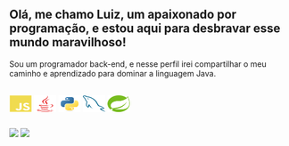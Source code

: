 ## Olá, me chamo Luiz, um apaixonado por programação, e estou aqui para desbravar esse mundo maravilhoso!

Sou um programador back-end, e nesse perfil irei compartilhar o meu caminho e aprendizado para dominar a linguagem Java.


<div style="display: inline_block"><br>
<img align="center" alt="Js" height="30" width="40" src="https://raw.githubusercontent.com/devicons/devicon/master/icons/javascript/javascript-plain.svg">
<img align="center" alt="java" height="30" width="40" src="https://raw.githubusercontent.com/devicons/devicon/master/icons/java/java-plain.svg">
<img align="center" alt="Python" height="30" width="40" src="https://raw.githubusercontent.com/devicons/devicon/master/icons/python/python-original.svg">
<img align="center" alt="MySQL" height="30" width="40" src="https://raw.githubusercontent.com/devicons/devicon/master/icons/mysql/mysql-original.svg"> 
<img align="center" alt="Spring Boot" height="30" width="40" src="https://raw.githubusercontent.com/devicons/devicon/master/icons/spring/spring-original.svg">
</div>
  
  ##
 
<div> 
   <a href="mailto:luizjdf13@gmail.com"><img src="https://img.shields.io/badge/-Gmail-%23333?style=for-the-badge&logo=gmail&logoColor=white" target="_blank"></a>
  <a href="https://www.linkedin.com/in/luiz-souza-dev" target="_blank"><img src="https://img.shields.io/badge/-LinkedIn-%230077B5?style=for-the-badge&logo=linkedin&logoColor=white" target="_blank"></a> 
  
</div>


